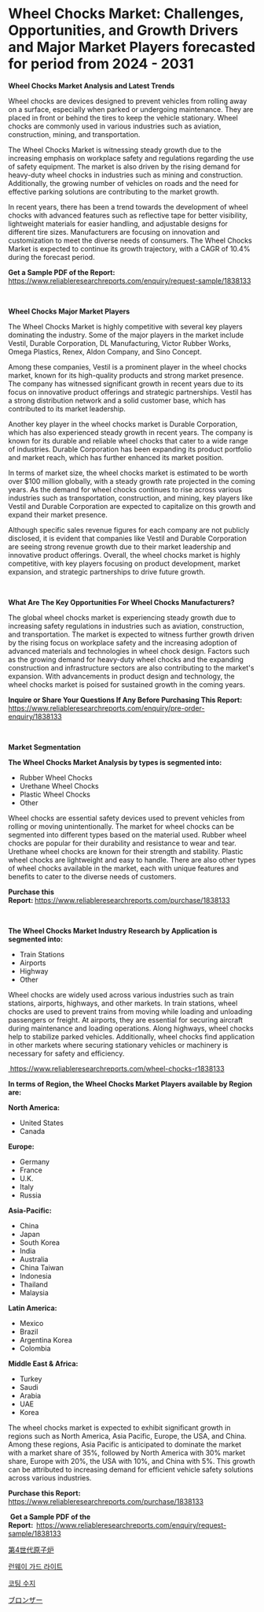 <p><h1>Wheel Chocks Market: Challenges, Opportunities, and Growth Drivers and Major Market Players forecasted for period from 2024 - 2031</h1></p><p><strong>Wheel Chocks Market Analysis and Latest Trends</strong></p>
<p><p>Wheel chocks are devices designed to prevent vehicles from rolling away on a surface, especially when parked or undergoing maintenance. They are placed in front or behind the tires to keep the vehicle stationary. Wheel chocks are commonly used in various industries such as aviation, construction, mining, and transportation.</p><p>The Wheel Chocks Market is witnessing steady growth due to the increasing emphasis on workplace safety and regulations regarding the use of safety equipment. The market is also driven by the rising demand for heavy-duty wheel chocks in industries such as mining and construction. Additionally, the growing number of vehicles on roads and the need for effective parking solutions are contributing to the market growth.</p><p>In recent years, there has been a trend towards the development of wheel chocks with advanced features such as reflective tape for better visibility, lightweight materials for easier handling, and adjustable designs for different tire sizes. Manufacturers are focusing on innovation and customization to meet the diverse needs of consumers. The Wheel Chocks Market is expected to continue its growth trajectory, with a CAGR of 10.4% during the forecast period.</p></p>
<p><strong>Get a Sample PDF of the Report:&nbsp;</strong> <a href="https://www.reliableresearchreports.com/enquiry/request-sample/1838133">https://www.reliableresearchreports.com/enquiry/request-sample/1838133</a></p>
<p>&nbsp;</p>
<p><strong>Wheel Chocks Major Market Players</strong></p>
<p><p>The Wheel Chocks Market is highly competitive with several key players dominating the industry. Some of the major players in the market include Vestil, Durable Corporation, DL Manufacturing, Victor Rubber Works, Omega Plastics, Renex, Aldon Company, and Sino Concept.</p><p>Among these companies, Vestil is a prominent player in the wheel chocks market, known for its high-quality products and strong market presence. The company has witnessed significant growth in recent years due to its focus on innovative product offerings and strategic partnerships. Vestil has a strong distribution network and a solid customer base, which has contributed to its market leadership.</p><p>Another key player in the wheel chocks market is Durable Corporation, which has also experienced steady growth in recent years. The company is known for its durable and reliable wheel chocks that cater to a wide range of industries. Durable Corporation has been expanding its product portfolio and market reach, which has further enhanced its market position.</p><p>In terms of market size, the wheel chocks market is estimated to be worth over $100 million globally, with a steady growth rate projected in the coming years. As the demand for wheel chocks continues to rise across various industries such as transportation, construction, and mining, key players like Vestil and Durable Corporation are expected to capitalize on this growth and expand their market presence.</p><p>Although specific sales revenue figures for each company are not publicly disclosed, it is evident that companies like Vestil and Durable Corporation are seeing strong revenue growth due to their market leadership and innovative product offerings. Overall, the wheel chocks market is highly competitive, with key players focusing on product development, market expansion, and strategic partnerships to drive future growth.</p></p>
<p>&nbsp;</p>
<p><strong>What Are The Key Opportunities For Wheel Chocks Manufacturers?</strong></p>
<p><p>The global wheel chocks market is experiencing steady growth due to increasing safety regulations in industries such as aviation, construction, and transportation. The market is expected to witness further growth driven by the rising focus on workplace safety and the increasing adoption of advanced materials and technologies in wheel chock design. Factors such as the growing demand for heavy-duty wheel chocks and the expanding construction and infrastructure sectors are also contributing to the market's expansion. With advancements in product design and technology, the wheel chocks market is poised for sustained growth in the coming years.</p></p>
<p><strong>Inquire or Share Your Questions If Any Before Purchasing This Report:</strong> <a href="https://www.reliableresearchreports.com/enquiry/pre-order-enquiry/1838133">https://www.reliableresearchreports.com/enquiry/pre-order-enquiry/1838133</a></p>
<p>&nbsp;</p>
<p><strong>Market Segmentation</strong></p>
<p><strong>The Wheel Chocks Market Analysis by types is segmented into:</strong></p>
<p><ul><li>Rubber Wheel Chocks</li><li>Urethane Wheel Chocks</li><li>Plastic Wheel Chocks</li><li>Other</li></ul></p>
<p><p>Wheel chocks are essential safety devices used to prevent vehicles from rolling or moving unintentionally. The market for wheel chocks can be segmented into different types based on the material used. Rubber wheel chocks are popular for their durability and resistance to wear and tear. Urethane wheel chocks are known for their strength and stability. Plastic wheel chocks are lightweight and easy to handle. There are also other types of wheel chocks available in the market, each with unique features and benefits to cater to the diverse needs of customers.</p></p>
<p><strong>Purchase this Report:&nbsp;</strong><a href="https://www.reliableresearchreports.com/purchase/1838133">https://www.reliableresearchreports.com/purchase/1838133</a></p>
<p>&nbsp;</p>
<p><strong>The Wheel Chocks Market Industry Research by Application is segmented into:</strong></p>
<p><ul><li>Train Stations</li><li>Airports</li><li>Highway</li><li>Other</li></ul></p>
<p><p>Wheel chocks are widely used across various industries such as train stations, airports, highways, and other markets. In train stations, wheel chocks are used to prevent trains from moving while loading and unloading passengers or freight. At airports, they are essential for securing aircraft during maintenance and loading operations. Along highways, wheel chocks help to stabilize parked vehicles. Additionally, wheel chocks find application in other markets where securing stationary vehicles or machinery is necessary for safety and efficiency.</p></p>
<p><a href="https://www.reliableresearchreports.com/wheel-chocks-r1838133">&nbsp;https://www.reliableresearchreports.com/wheel-chocks-r1838133</a></p>
<p><strong>In terms of Region, the Wheel Chocks Market Players available by Region are:</strong></p>
<p>
    <p> <strong> North America: </strong>
        <ul>
            <li>United States</li>
            <li>Canada</li>
        </ul>
        </p> 
    <p> <strong> Europe: </strong>
        <ul>
            <li>Germany</li>
            <li>France</li>
            <li>U.K.</li>
            <li>Italy</li>
            <li>Russia</li>
        </ul>
        </p> 
    <p> <strong> Asia-Pacific: </strong>
        <ul>
            <li>China</li>
            <li>Japan</li>
            <li>South Korea</li>
            <li>India</li>
            <li>Australia</li>
            <li>China Taiwan</li>
            <li>Indonesia</li>
            <li>Thailand</li>
            <li>Malaysia</li>
        </ul>
        </p> 
    <p> <strong> Latin America: </strong>
        <ul>
            <li>Mexico</li>
            <li>Brazil</li>
            <li>Argentina Korea</li>
            <li>Colombia</li>
        </ul>
        </p> 
    <p> <strong> Middle East & Africa: </strong>
        <ul>
            <li>Turkey</li>
            <li>Saudi</li>
            <li>Arabia</li>
            <li>UAE</li>
            <li>Korea</li>
        </ul>
    </p>
    </p>
<p><p>The wheel chocks market is expected to exhibit significant growth in regions such as North America, Asia Pacific, Europe, the USA, and China. Among these regions, Asia Pacific is anticipated to dominate the market with a market share of 35%, followed by North America with 30% market share, Europe with 20%, the USA with 10%, and China with 5%. This growth can be attributed to increasing demand for efficient vehicle safety solutions across various industries.</p></p>
<p><strong>Purchase this Report: </strong><a href="https://www.reliableresearchreports.com/purchase/1838133">https://www.reliableresearchreports.com/purchase/1838133</a></p>
<p>&nbsp;<strong>Get a Sample PDF of the Report:&nbsp;&nbsp;</strong><a href="https://www.reliableresearchreports.com/enquiry/request-sample/1838133">https://www.reliableresearchreports.com/enquiry/request-sample/1838133</a></p>
<p><strong></strong></p>
<p><p><a href="https://medium.com/@kaiyohnson76845/%E7%AC%AC4%E4%B8%96%E4%BB%A3%E3%81%AE%E5%8E%9F%E5%AD%90%E7%82%89%E5%B8%82%E5%A0%B4%E3%81%AE%E5%8B%95%E5%90%91%E3%81%A8%E5%B8%82%E5%A0%B4%E5%88%86%E6%9E%90%E3%81%AF-2024%E5%B9%B4%E3%81%8B%E3%82%892031%E5%B9%B4%E3%81%BE%E3%81%A7%E3%81%AE%E6%9C%9F%E9%96%93%E3%81%AB%E4%BA%88%E6%B8%AC%E3%81%95%E3%82%8C%E3%81%A6%E3%81%84%E3%81%BE%E3%81%99-6457f2146fb8">第4世代原子炉</a></p><p><a href="https://medium.com/@codinchelcea2022/%EB%9F%B0%EC%9B%A8%EC%9D%B4-%EA%B0%80%EB%93%9C-%EB%9D%BC%EC%9D%B4%ED%8A%B8-%EC%8B%9C%EC%9E%A5-%EC%A2%85%EB%A5%98-%EC%9D%91%EC%9A%A9-%EB%B0%8F-%EC%A7%80%EB%A6%AC%EC%97%90-%EB%8C%80%ED%95%9C-%ED%8F%AC%EA%B4%84%EC%A0%81-%ED%8F%89%EA%B0%80-c043db6d769c">런웨이 가드 라이트</a></p><p><a href="https://medium.com/@kenyonjohns/%EC%BD%94%ED%8C%85-%EC%88%98%EC%A7%80-%EC%8B%9C%EC%9E%A5-%EA%B2%BD%EC%9F%81-%EB%B6%84%EC%84%9D-%EC%8B%9C%EC%9E%A5-%EB%8F%99%ED%96%A5-%EB%B0%8F-2031%EB%85%84%EA%B9%8C%EC%A7%80%EC%9D%98-%EC%98%88%EC%B8%A1-61229af4e88a">코팅 수지</a></p><p><a href="https://medium.com/@redsalmon1949/%E3%83%96%E3%83%AD%E3%83%B3%E3%82%B6%E3%83%BC%E3%81%AE%E5%B8%82%E5%A0%B4%E8%A6%8F%E6%A8%A1-cagr-%E3%83%88%E3%83%AC%E3%83%B3%E3%83%89-2024-2030-5fe58309a823">ブロンザー</a></p></p>